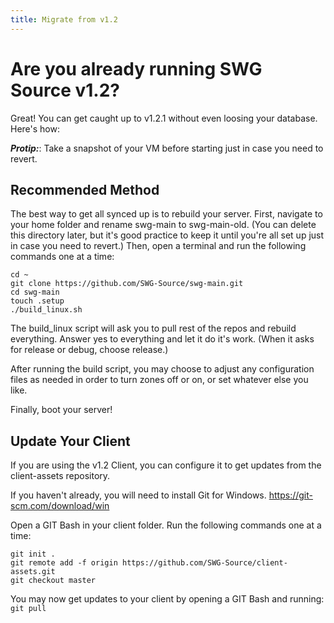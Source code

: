 ```yaml
---
title: Migrate from v1.2
---
```

# Are you already running SWG Source v1.2?
Great! You can get caught up to v1.2.1 without even loosing your database. Here's how:

__*Protip:*__: Take a snapshot of your VM before starting just in case you need to revert.

## Recommended Method

The best way to get all synced up is to rebuild your server. First, navigate to your home folder and rename swg-main to swg-main-old. (You can delete this directory later, but it's good practice to keep it until you're all set up just in case you need to revert.) Then, open a terminal and run the following commands one at a time:
```
cd ~
git clone https://github.com/SWG-Source/swg-main.git
cd swg-main
touch .setup
./build_linux.sh
```
The build_linux script will ask you to pull rest of the repos and rebuild everything. Answer yes to everything and let it do it's work. (When it asks for release or debug, choose release.)

After running the build script, you may choose to adjust any configuration files as needed in order to turn zones off or on, or set whatever else you like.

Finally, boot your server!

## Update Your Client

If you are using the v1.2 Client, you can configure it to get updates from the client-assets repository.

If you haven't already, you will need to install Git for Windows. https://git-scm.com/download/win

Open a GIT Bash in your client folder. Run the following commands one at a time:
```
git init .
git remote add -f origin https://github.com/SWG-Source/client-assets.git
git checkout master
```
You may now get updates to your client by opening a GIT Bash and running: `git pull`
